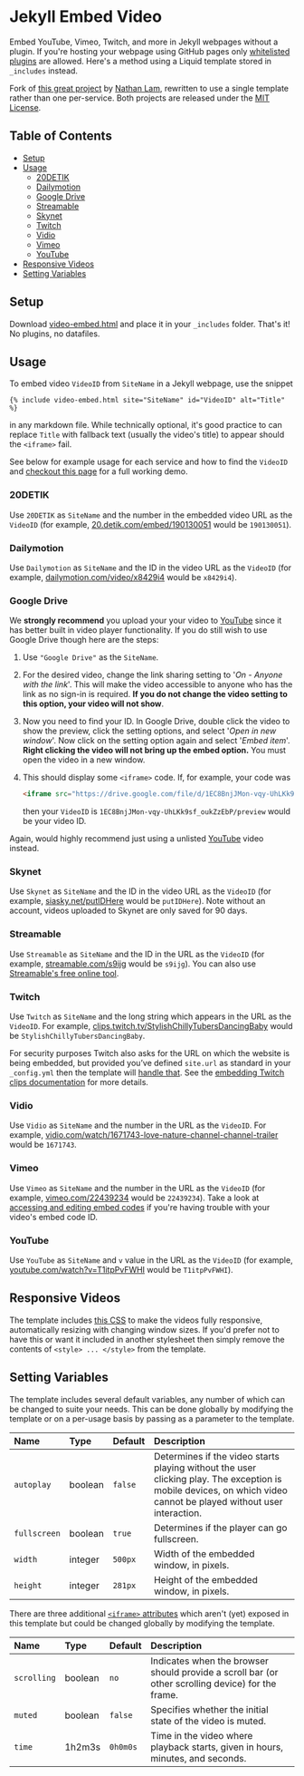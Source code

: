 # Jekyll Embed Video

Embed YouTube, Vimeo, Twitch, and more in Jekyll webpages without a plugin. If you're hosting your webpage using GitHub pages only [whitelisted plugins](https://pages.github.com/versions/) are allowed. Here's a method using a Liquid template stored in `_includes` instead.

Fork of [this great project](https://github.com/nathancy/jekyll-embed-video) by [Nathan Lam](https://www.nathan-lam.com), rewritten to use a single template rather than one per-service. Both projects are released under the [MIT License](LICENSE.md).

## Table of Contents

* [Setup](#setup)
* [Usage](#usage)
  * [20DETIK](#20detik)
  * [Dailymotion](#dailymotion)
  * [Google Drive](#google-drive)
  * [Streamable](#streamable)
  * [Skynet](#skynet)
  * [Twitch](#twitch)
  * [Vidio](#vidio)
  * [Vimeo](#vimeo)
  * [YouTube](#youtube)
* [Responsive Videos](#responsive-videos)
* [Setting Variables](#setting-variables)

## Setup

Download [video-embed.html](_includes/video-embed.html) and place it in your `_includes` folder. That's it! No plugins, no datafiles.

## Usage

To embed video `VideoID` from `SiteName` in a Jekyll webpage, use the snippet

```liquid
{% include video-embed.html site="SiteName" id="VideoID" alt="Title" %}
```

in any markdown file. While technically optional, it's good practice to can replace `Title` with fallback text (usually the video's title) to appear should the `<iframe>` fail.

See below for example usage for each service and how to find the `VideoID` and [checkout this page](https://foggalong.github.io/jekyll-embed-video) for a full working demo.

### 20DETIK

Use `20DETIK` as `SiteName` and the number in the embedded video URL as the `VideoID` (for example, [20.detik.com/embed/190130051](https://20.detik.com/embed/190130051) would be `190130051`).

### Dailymotion

Use `Dailymotion` as `SiteName` and the ID in the video URL as the `VideoID` (for example, [dailymotion.com/video/x8429i4](https://dailymotion.com/video/x8429i4) would be `x8429i4`).

### Google Drive

We **strongly recommend** you upload your your video to [YouTube](#youtube) since it has better built in video player functionality. If you do still wish to use Google Drive though here are the steps:

1. Use `"Google Drive"` as the `SiteName`.

2. For the desired video, change the link sharing setting to '_On - Anyone with the link_'. This will make the video accessible to anyone who has the link as no sign-in is required. **If you do not change the video setting to this option, your video will not show**.
  
3. Now you need to find your ID. In Google Drive, double click the video to show the preview, click the setting options, and select '_Open in new window_'. Now click on the setting option again and select '_Embed item_'. **Right clicking the video will not bring up the embed option.** You must open the video in a new window.

4. This should display some `<iframe>` code. If, for example, your code was

   ```html
   <iframe src="https://drive.google.com/file/d/1EC8BnjJMon-vqy-UhLKk9sf_oukZzEbP/preview"></iframe>
   ```

   then your `VideoID` is `1EC8BnjJMon-vqy-UhLKk9sf_oukZzEbP/preview` would be your video ID.

Again, would highly recommend just using a unlisted [YouTube](#youtube) video instead.

### Skynet

Use `Skynet` as `SiteName` and the ID in the video URL as the `VideoID` (for example, [siasky.net/putIDHere](https://siasky.net/putIDHere) would be `putIDHere`). Note without an account, videos uploaded to Skynet are only saved for 90 days.

### Streamable

Use `Streamable` as `SiteName` and the ID in the URL as the `VideoID` (for example, [streamable.com/s9ijg](https://streamable.com/s9ijg) would be `s9ijg`). You can also use [Streamable's free online tool](https://streamable.com/embed-video).

### Twitch

Use `Twitch` as `SiteName` and the long string which appears in the URL as the `VideoID`. For example, [clips.twitch.tv/StylishChillyTubersDancingBaby](https://clips.twitch.tv/StylishChillyTubersDancingBaby) would be `StylishChillyTubersDancingBaby`.

For security purposes Twitch also asks for the URL on which the website is being embedded, but provided you’ve defined `site.url` as standard in your `_config.yml` then the template will [handle that](/_includes/video-embed.html#L61-L70). See the [embedding Twitch clips documentation](https://dev.twitch.tv/docs/embed/video-and-clips/#non-interactive-iframes-for-clips) for more details.

### Vidio

Use `Vidio` as `SiteName` and the number in the URL as the `VideoID`. For example, [vidio.com/watch/1671743-love-nature-channel-channel-trailer](https://vidio.com/watch/1671743-love-nature-channel-channel-trailer) would be `1671743`.

### Vimeo

Use `Vimeo` as `SiteName` and the number in the URL as the `VideoID` (for example, [vimeo.com/22439234](https://vimeo.com/22439234) would be `22439234`). Take a look at [accessing and editing embed codes](https://vimeo.zendesk.com/hc/articles/360000710167-Accessing-and-editing-embed-codes) if you're having trouble with your video's embed code ID.

### YouTube

Use `YouTube` as `SiteName` and `v` value in the URL as the `VideoID` (for example, [youtube.com/watch?v=T1itpPvFWHI](https://youtube.com/watch?v=T1itpPvFWHI) would be `T1itpPvFWHI`).

## Responsive Videos

The template includes [this CSS](_includes/video-embed.html#L41-L58) to make the videos fully responsive, automatically resizing with changing window sizes. If you'd prefer not to have this or want it included in another stylesheet then simply remove the contents of `<style> ... </style>` from the template.

## Setting Variables

The template includes several default variables, any number of which can be changed to suite your needs. This can be done globally by modifying the template or on a per-usage basis by passing as a parameter to the template.

Name         | Type    | Default | Description
:----------- | :------ | :------ | :----------
`autoplay`   | boolean | `false` | Determines if the video starts playing without the user clicking play. The exception is mobile devices, on which video cannot be played without user interaction.
`fullscreen` | boolean | `true`  | Determines if the player can go fullscreen.
`width`      | integer | `500px` | Width of the embedded window, in pixels.
`height`     | integer | `281px` | Height of the embedded window, in pixels.

There are three additional [`<iframe>` attributes](https://developer.mozilla.org/docs/Web/HTML/Element/iframe) which aren't (yet) exposed in this template but could be changed globally by modifying the template.

Name        | Type    | Default  | Description
:---------- | :------ | :------- | :----------
`scrolling` | boolean | `no`     | Indicates when the browser should provide a scroll bar (or other scrolling device) for the frame.
`muted`     | boolean | `false`  | Specifies whether the initial state of the video is muted.
`time`      | 1h2m3s  | `0h0m0s` | Time in the video where playback starts, given in hours, minutes, and seconds.
